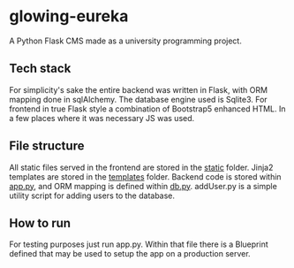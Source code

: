 # glowing-eureka

A Python Flask CMS made as a university programming project.

## Tech stack

For simplicity's sake the entire backend was written in Flask, with ORM mapping done in sqlAlchemy.
The database engine used is Sqlite3.
For frontend in true Flask style a combination of Bootstrap5 enhanced HTML.
In a few places where it was necessary JS was used.

## File structure

All static files served in the frontend are stored in the [static](./static/) folder.
Jinja2 templates are stored in the [templates](./templates/) folder.
Backend code is stored within [app.py](app.py), and ORM mapping is defined within [db.py](db.py).
addUser.py is a simple utility script for adding users to the database.

## How to run

For testing purposes just run app.py.
Within that file there is a Blueprint defined that may be used to setup the app on a production server.
